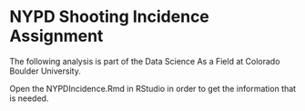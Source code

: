 # NYPD Shooting Incidence Assignment 
The following analysis is part of the Data Science As a Field at Colorado Boulder University. 

Open the NYPDIncidence.Rmd in RStudio in order to get the information that is needed. 

